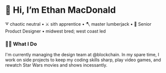 # 👋 Hi, I’m Ethan MacDonald
➰ chaotic neutral • ⚔️ sith apprentice • 🪓 master lumberjack • 📐 Senior Product Designer • midwest bred; west coast led


### 👨‍💻 What I Do
I'm currently managing the design team at @blockchain.
In my spare time, I work on side projects to keep my coding skills sharp, play video games, and rewatch Star Wars movies and shows incessantly. 


<!---
ethan-bc/ethan-bc is a ✨ special ✨ repository because its `README.md` (this file) appears on your GitHub profile.
You can click the Preview link to take a look at your changes.
--->
